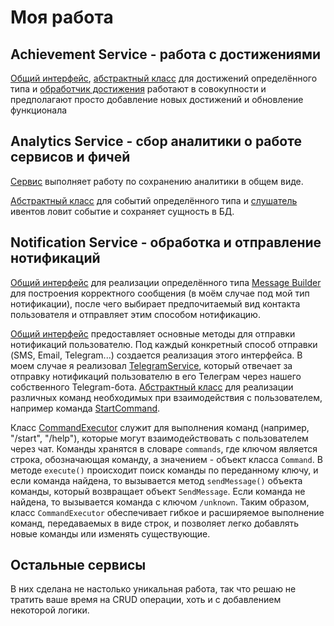 # Моя работа
## Achievement Service - работа с достижениями
[Общий интерфейс](https://github.com/Ikhsanov-Nail-95/achievement_service/blob/main/src/main/java/faang/school/achievement/handler/EventHandler.java), [абстрактный класс](https://github.com/Ikhsanov-Nail-95/achievement_service/blob/main/src/main/java/faang/school/achievement/handler/AbstractEventHandler.java) для достижений определённого типа и [обработчик достижения](https://github.com/Ikhsanov-Nail-95/achievement_service/blob/main/src/main/java/faang/school/achievement/handler/AllLoveAchievementHandler.java) работают в совокупности и предполагают просто добавление новых достижений и обновление функционала

## Analytics Service - сбор аналитики о работе сервисов и фичей 
[Сервис](https://github.com/Ikhsanov-Nail-95/analytics_service/blob/main/src/main/java/faang/school/analytics/service/AnalyticsEventService.java) выполняет работу по сохранению аналитики в общем виде.

[Абстрактный класс](https://github.com/Ikhsanov-Nail-95/analytics_service/blob/main/src/main/java/faang/school/analytics/listener/AbstractListener.java) для событий определённого типа и [слушатель](https://github.com/Ikhsanov-Nail-95/analytics_service/blob/main/src/main/java/faang/school/analytics/listener/FollowerEventListener.java) ивентов ловит событие и сохраняет сущность в БД.

## Notification Service - обработка и отправление нотификаций
[Общий интерфейс](https://github.com/Ikhsanov-Nail-95/notification_service/blob/main/src/main/java/faang/school/notificationservice/messages/MessageBuilder.java) для реализации определённого типа [Message Builder](https://github.com/Ikhsanov-Nail-95/notification_service/blob/main/src/main/java/faang/school/notificationservice/messages/LikeEventMessageBuilder.java) для построения корректного сообщения (в моём случае под мой тип нотификации), после чего выбирает предпочитаемый вид контакта пользователя и отправляет этим способом нотификацию.

[Общий интерфейс](https://github.com/Ikhsanov-Nail-95/notification_service/blob/main/src/main/java/faang/school/notificationservice/service/NotificationService.java) предоставляет основные методы для отправки нотификаций пользователю. Под каждый конкретный способ отправки (SMS, Email, Telegram...) создается реализация этого интерфейса.
В моем случае я реализовал [TelegramService](https://github.com/Ikhsanov-Nail-95/notification_service/blob/main/src/main/java/faang/school/notificationservice/service/telegram/TelegramService.java), который отвечает за отправку нотификаций пользователю в его Телеграм через нашего собственного Telegram-бота.
[Абстрактный класс](https://github.com/Ikhsanov-Nail-95/notification_service/blob/main/src/main/java/faang/school/notificationservice/service/telegram/command/Command.java) для реализации различных команд необходимых при взаимодействия с пользователем, например команда [StartCommand](https://github.com/Ikhsanov-Nail-95/notification_service/blob/main/src/main/java/faang/school/notificationservice/service/telegram/command/StartCommand.java).

Класс [CommandExecutor](https://github.com/Ikhsanov-Nail-95/notification_service/blob/main/src/main/java/faang/school/notificationservice/service/telegram/command/CommandExecutor.java) служит для выполнения команд (например, "/start", "/help"), которые могут взаимодействовать с пользователем через чат. Команды хранятся в словаре `commands`, где ключом является строка, обозначающая команду, а значением - объект класса `Command`. В методе `execute()` происходит поиск команды по переданному ключу, и если команда найдена, то вызывается метод `sendMessage()` объекта команды, который возвращает объект `SendMessage`. Если команда не найдена, то вызывается команда с ключом `/unknown`.
Таким образом, класс `CommandExecutor` обеспечивает гибкое и расширяемое выполнение команд, передаваемых в виде строк, и позволяет легко добавлять новые команды или изменять существующие.

## Остальные сервисы
В них сделана не настолько уникальная работа, так что решаю не тратить ваше время на CRUD операции, хоть и с добавлением некоторой логики.
